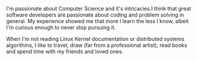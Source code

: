 I'm passionate about Computer Science and it's intricacies.I think that great software developers are passionate about coding and problem solving in general. My experience showed me that more I learn the less I know, albeit I'm curious enough to never stop pursuing it.

When I'm not reading Linux Kernel documentation or distributed systems algorithms, I like to travel, draw (far from a professional artist), read books and spend time with my friends and loved ones.
